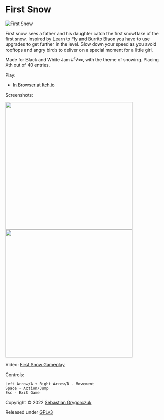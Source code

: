 # First Snow

![First Snow](https://img.itch.zone/aW1nLzc5OTg2NTEuZ2lm/original/NUzxwr.gif)

First snow sees a father and his daughter catch the first snowflake of the first snow. Inspired by Learn to Fly and Burrito Bison you have to use upgrades to get further in the level. Slow down your speed as you avoid rooftops and angry birds to deliver on a special moment for a little girl. 

Made for Black and White Jam #⁷√∞, with the theme of snowing. Placing Xth out of 40 entries.

Play:

- [In Browser at Itch.io](https://orczuk.itch.io/first-snow)

Screenshots:

<img src="https://img.itch.zone/aW1hZ2UvMTM3MzQ0Mi84NjYzODY1LmdpZg==/original/Sjtyfs.gif" width="400">
<img src="https://img.itch.zone/aW1hZ2UvMTM3MzQ0Mi84NjYzODY0LmdpZg==/original/044IQF.gif" width="400">

Video:
[First Snow Gameplay](https://www.youtube.com/watch?v=m2mEMW-TVXg)

Controls:
```
Left Arrow/A + Right Arrow/D - Movement
Space - Action/Jump 
Esc - Exit Game 
```

Copyright © 2022 [Sebastian Grygorczuk](https://orczuk.github.io/)

Released under [GPLv3](gpl-3.0.txt)
